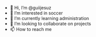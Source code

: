 - 👋 Hi, I’m @guiijesuz
- 👀 I’m interested in soccer
- 🌱 I’m currently learning administration
- 💞️ I’m looking to collaborate on projects
- 📫 How to reach me 

<!---
guiijesuz/guiijesuz is a ✨ special ✨ repository because its `README.md` (this file) appears on your GitHub profile.
You can click the Preview link to take a look at your changes.
--->
